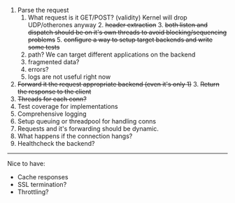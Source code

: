 1. Parse the request
   1. What request is it GET/POST? (validity) Kernel will drop UDP/otherones anyway
      2. ~~header extraction~~
         3. ~~both listen and dispatch should be on it's own threads to avoid blocking/sequencing problems~~
         5. ~~configure a way to setup target backends and write some tests~~
   2. path? We can target different applications on the backend
   3. fragmented data?
   4. errors?
   5. logs are not useful right now
2. ~~Forward it the request appropriate backend (even it's only 1)~~
   3. ~~Return the response to the client~~
3. ~~Threads for each conn?~~
4. Test coverage for implementations
5. Comprehensive logging
6. Setup queuing or threadpool for handling conns
7. Requests and it's forwarding should be dynamic.
8. What happens if the connection hangs?
9. Healthcheck the backend?


----
Nice to have:
* Cache responses
* SSL termination?
* Throttling?